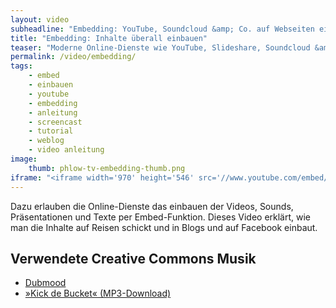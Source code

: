 ```yaml
---
layout: video
subheadline: "Embedding: YouTube, Soundcloud &amp; Co. auf Webseiten einbauen"
title: "Embedding: Inhalte überall einbauen"
teaser: "Moderne Online-Dienste wie YouTube, Slideshare, Soundcloud &amp; Co. helfen bei der Verbreitung von Informationen. Mit Hilfe der »Embedding«-Funktionalität informiert man sich nicht nur über die Inhalte auf der jeweiligen Plattform, sondern bringt die Inhalte zu den Nutzern."
permalink: /video/embedding/
tags:
    - embed
    - einbauen
    - youtube
    - embedding
    - anleitung
    - screencast
    - tutorial
    - weblog
    - video anleitung
image:
    thumb: phlow-tv-embedding-thumb.png
iframe: "<iframe width='970' height='546' src='//www.youtube.com/embed/DubeBHIbwI0' frameborder='0' allowfullscreen></iframe>"
---
```

Dazu erlauben die Online-Dienste das einbauen der Videos, Sounds, Präsentationen und Texte per Embed-Funktion. Dieses Video erklärt, wie man die Inhalte auf Reisen schickt und in Blogs und auf Facebook einbaut.

## Verwendete Creative Commons Musik

* [Dubmood](http://www.razor1911.com/dubmood/)
* [»Kick de Bucket« (MP3-Download)](http://bit.ly/dubmood)